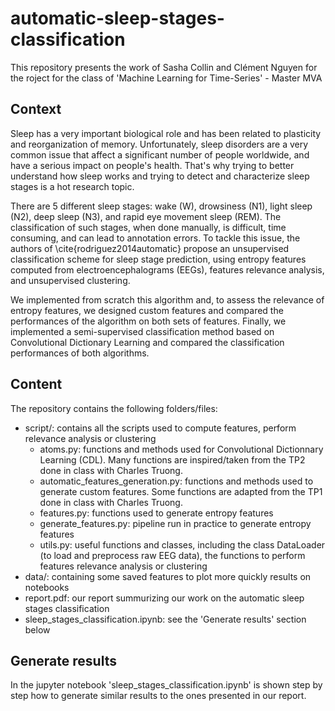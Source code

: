 # automatic-sleep-stages-classification

This repository presents the work of Sasha Collin and Clément Nguyen for the roject for the class of 'Machine Learning for Time-Series' - Master MVA

## Context
Sleep has a very important biological role and has been related to plasticity and reorganization of memory. Unfortunately, sleep disorders are a very common issue that affect a significant number of people worldwide, and have a serious impact on people's health. That's why trying to better understand how sleep works and trying to detect and characterize sleep stages is a hot research topic.

There are 5 different sleep stages: wake (W), drowsiness (N1), light sleep (N2), deep sleep (N3), and rapid eye movement sleep (REM). The classification of such stages, when done manually, is difficult, time consuming, and can lead to annotation errors. To tackle this issue, the authors of \cite{rodriguez2014automatic} propose an unsupervised classification scheme for sleep stage prediction, using entropy features computed from electroencephalograms (EEGs), features relevance analysis, and unsupervised clustering.

We implemented from scratch this algorithm and, to assess the relevance of entropy features, we designed custom features and compared the performances of the algorithm on both sets of features. Finally, we implemented a semi-supervised classification method based on Convolutional Dictionary Learning and compared the classification performances of both algorithms.

## Content
The repository contains the following folders/files:
- script/: contains all the scripts used to compute features, perform relevance analysis or clustering
  - atoms.py: functions and methods used for Convolutional Dictionnary Learning (CDL). Many functions are inspired/taken from the TP2 done in class with Charles Truong.
  - automatic_features_generation.py: functions and methods used to generate custom features. Some functions are adapted from the TP1 done in class with Charles Truong.
  - features.py: functions used to generate entropy features
  - generate_features.py: pipeline run in practice to generate entropy features
  - utils.py: useful functions and classes, including the class DataLoader (to load and preprocess raw EEG data), the functions to perform features relevance analysis or clustering
- data/: containing some saved features to plot more quickly results on notebooks
- report.pdf: our report summurizing our work on the automatic sleep stages classification
- sleep_stages_classification.ipynb: see the 'Generate results' section below


## Generate results
In the jupyter notebook 'sleep_stages_classification.ipynb' is shown step by step how to generate similar results to the ones presented in our report.

